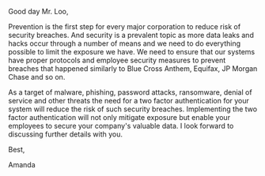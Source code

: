 Good day Mr. Loo,

Prevention is the first step for every major corporation to reduce risk of security breaches. And security is a prevalent topic as more data leaks and hacks occur through a number of means and we need to do everything possible to limit the exposure we have. We need to ensure that our systems have proper protocols and employee security measures to prevent breaches that happened similarly to Blue Cross Anthem, Equifax, JP Morgan Chase and so on.

As a target of malware, phishing, password attacks, ransomware, denial of service and other threats the need for a two factor authentication for your system will reduce the risk of such security breaches. Implementing the two factor authentication will not only mitigate exposure but enable your employees to secure your company's valuable data.
I look forward to discussing further details with you.

Best,

Amanda
